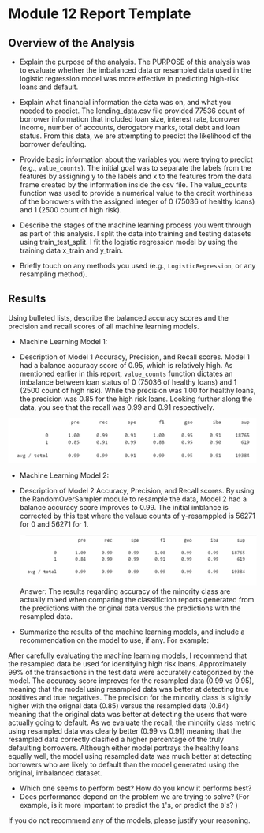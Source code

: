 # Module 12 Report Template

## Overview of the Analysis

* Explain the purpose of the analysis.
The PURPOSE of this analysis was to evaluate whether the imbalanced data or resampled data used in the logistic regression model was more effective in predicting high-risk loans and default.

* Explain what financial information the data was on, and what you needed to predict.
The lending_data.csv file provided 77536 count of borrower information that included loan size, interest rate, borrower income, number of accounts, derogatory marks, total debt and loan status. From this data, we are attempting to predict the likelihood of the borrower defaulting. 

* Provide basic information about the variables you were trying to predict (e.g., `value_counts`). 
The initial goal was to separate the labels from the features by assigning y to the labels and x to the features from the data frame created by the information inside the csv file. The value_counts function was used to provide a numerical value to the credit worthiness of the borrowers with the assigned integer of 0 (75036 of healthy loans) and 1 (2500 count of high risk).

* Describe the stages of the machine learning process you went through as part of this analysis.
I split the data into training and testing datasets using train_test_split. I fit the logistic regression model by using the training data x_train and y_train. 

* Briefly touch on any methods you used (e.g., `LogisticRegression`, or any resampling method).



## Results

Using bulleted lists, describe the balanced accuracy scores and the precision and recall scores of all machine learning models.

* Machine Learning Model 1:

* Description of Model 1 Accuracy, Precision, and Recall scores.
Model 1 had a balance accuracy score of 0.95, which is relatively high. As mentioned earlier in this report, `value_counts` function dictates an imbalance between loan status of  0 (75036 of healthy loans) and 1 (2500 count of high risk). While the precision was 1.00 for healthy loans, the precision was 0.85 for the high risk loans. Looking further along the data, you see that the recall was 0.99 and 0.91 respectively.   

![original](Images/classification_report_module_original_data.PNG)
        
* Machine Learning Model 2:

* Description of Model 2 Accuracy, Precision, and Recall scores. 
By using the RandomOverSampler module to resample the data, Model 2 had a balance accuracy score improves to 0.99. 
The initial imblance is corrected by this test where the valaue counts of y-resamppled is 56271 for 0 and 56271 for 1. 



    ![resampled](Images/classification_report_module_resampled_data.PNG)
Answer: The results regarding accuracy of the minority class are actually mixed when comparing the classifiction reports generated from the predictions with the original data versus the predictions with the resampled data.


* Summarize the results of the machine learning models, and include a recommendation on the model to use, if any. For example:

After carefully evaluating the machine learning models, I recommend that the resampled data be used for identifying high risk loans. Approximately 99% of the transactions in the test data were accurately categorized by the model. The accuracy score improves for the resampled data (0.99 vs 0.95), meaning that the model using resampled data was better at detecting true positives and true negatives. The precision for the minority class is slightly higher with the orignal data (0.85) versus the resampled data (0.84) meaning that the original data was better at detecting the users that were actually going to default. As we evaluate the recall, the minority class metric using resampled data was clearly better (0.99 vs 0.91) meaning that the resampled data correctly clasified a higher percentage of the truly defaulting borrowers. Although either model portrays the healthy loans equally well, the model using resampled data was much better at detecting borrowers who are likely to default than the model generated using the original, imbalanced dataset.


* Which one seems to perform best? How do you know it performs best?
* Does performance depend on the problem we are trying to solve? (For example, is it more important to predict the `1`'s, or predict the `0`'s? )

If you do not recommend any of the models, please justify your reasoning.
